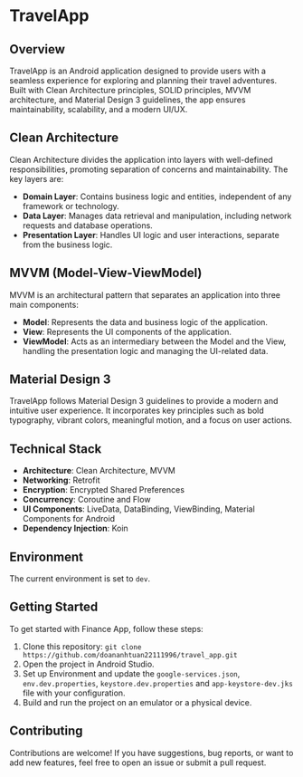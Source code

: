 # TravelApp

## Overview
TravelApp is an Android application designed to provide users with a seamless experience for exploring and planning their travel adventures. Built with Clean Architecture principles, SOLID principles, MVVM architecture, and Material Design 3 guidelines, the app ensures maintainability, scalability, and a modern UI/UX.

## Clean Architecture
Clean Architecture divides the application into layers with well-defined responsibilities, promoting separation of concerns and maintainability. The key layers are:
- **Domain Layer**: Contains business logic and entities, independent of any framework or technology.
- **Data Layer**: Manages data retrieval and manipulation, including network requests and database operations.
- **Presentation Layer**: Handles UI logic and user interactions, separate from the business logic.

## MVVM (Model-View-ViewModel)
MVVM is an architectural pattern that separates an application into three main components:
- **Model**: Represents the data and business logic of the application.
- **View**: Represents the UI components of the application.
- **ViewModel**: Acts as an intermediary between the Model and the View, handling the presentation logic and managing the UI-related data.

## Material Design 3
TravelApp follows Material Design 3 guidelines to provide a modern and intuitive user experience. It incorporates key principles such as bold typography, vibrant colors, meaningful motion, and a focus on user actions.

## Technical Stack
- **Architecture**: Clean Architecture, MVVM
- **Networking**: Retrofit
- **Encryption**: Encrypted Shared Preferences
- **Concurrency**: Coroutine and Flow
- **UI Components**: LiveData, DataBinding, ViewBinding, Material Components for Android
- **Dependency Injection**: Koin

## Environment
The current environment is set to `dev`.

## Getting Started

To get started with Finance App, follow these steps:

1. Clone this repository: `git clone https://github.com/doananhtuan22111996/travel_app.git`
2. Open the project in Android Studio.
3. Set up Environment and update the `google-services.json`, `env.dev.properties`, `keystore.dev.properties` and `app-keystore-dev.jks`  file with your configuration.
4. Build and run the project on an emulator or a physical device.

## Contributing

Contributions are welcome! If you have suggestions, bug reports, or want to add new features, feel free to open an issue or submit a pull request.
